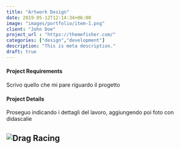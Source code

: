 ```yaml
---
title: "Artwork Design"
date: 2019-05-12T12:14:34+06:00
image: "images/portfolio/item-1.png"
client: "John Doe"
project_url : "https://themefisher.com/"
categories: ["design","development"]
description: "This is meta description."
draft: true
---
```


#### Project Requirements

Scrivo quello che mi pare riguardo il progetto

#### Project Details

Proseguo indicando i dettagli del lavoro, aggiungendo poi foto con didascalie

![Drag Racing](/images/portfolio/item-2.png)
---
